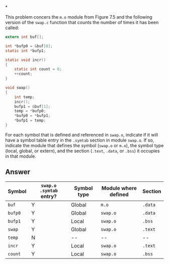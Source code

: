 \*

This problem concers the `m.o` module from Figure 7.5 and the following version of the `swap.c` function that counts the number of times it has been called:

```c
extern int buf[];

int *bufp0 = &buf[0];
static int *bufp1;

static void incr()
{
    static int count = 0;
    ++count;
}

void swap()
{
    int temp;
    incr();
    bufp1 = &buf[1];
    temp = *bufp0;
    *bufp0 = *bufp1;
    *bufp1 = temp;
}
```

For each symbol that is defined and referenced in `swap.o`, indicate if it will have a symbol table entry in the `.symtab` section in module `swap.o`. If so, indicate the module that defines the symbol (`swap.o` or `m.o`), the symbol type (local, global, or extern), and the section (`.text`, `.data`, or `.bss`) it occupies in that module.

## Answer

| Symbol  | `swap.o` `.symtab` entry? | Symbol type | Module where defined | Section |
| ------- | ------------------------- | ----------- | -------------------- | ------- |
| `buf`   | Y                         | Global      | `m.o`                | `.data` |
| `bufp0` | Y                         | Global      | `swap.o`             | `.data` |
| `bufp1` | Y                         | Local       | `swap.o`             | `.bss`  |
| `swap`  | Y                         | Global      | `swap.o`             | `.text` |
| `temp`  | N                         | --          | --                   | --      |
| `incr`  | Y                         | Local       | `swap.o`             | `.text` |
| `count` | Y                         | Local       | `swap.o`             | `.bss`  |
